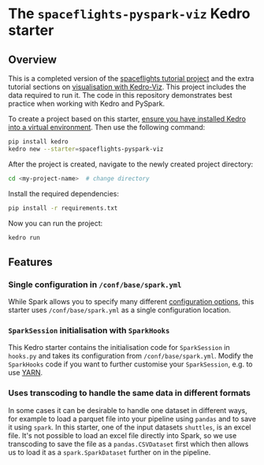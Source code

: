 # The `spaceflights-pyspark-viz` Kedro starter

## Overview

This is a completed version of the [spaceflights tutorial project](https://docs.kedro.org/en/stable/tutorial/spaceflights_tutorial.html) and the extra tutorial sections on [visualisation with Kedro-Viz](https://docs.kedro.org/projects/kedro-viz/en/stable/kedro-viz_visualisation.html). This project includes the data required to run it. The code in this repository demonstrates best practice when working with Kedro and PySpark.

To create a project based on this starter, [ensure you have installed Kedro into a virtual environment](https://docs.kedro.org/en/stable/get_started/install.html). Then use the following command:

```bash
pip install kedro
kedro new --starter=spaceflights-pyspark-viz
```

After the project is created, navigate to the newly created project directory:

```bash
cd <my-project-name>  # change directory 
```

Install the required dependencies:

```bash
pip install -r requirements.txt
```

Now you can run the project:

```bash
kedro run
```

## Features

### Single configuration in `/conf/base/spark.yml`

While Spark allows you to specify many different [configuration options](https://spark.apache.org/docs/latest/configuration.html), this starter uses `/conf/base/spark.yml` as a single configuration location.

### `SparkSession` initialisation with `SparkHooks`

This Kedro starter contains the initialisation code for `SparkSession` in `hooks.py` and takes its configuration from `/conf/base/spark.yml`. Modify the `SparkHooks` code if you want to further customise your `SparkSession`, e.g. to use [YARN](https://hadoop.apache.org/docs/current/hadoop-yarn/hadoop-yarn-site/YARN.html).

### Uses transcoding to handle the same data in different formats

In some cases it can be desirable to handle one dataset in different ways, for example to load a parquet file into your pipeline using `pandas` and to save it using `spark`. In this starter, one of the input datasets `shuttles`, is an excel file. 
It's not possible to load an excel file directly into Spark, so we use transcoding to save the file as a `pandas.CSVDataset` first which then allows us to load it as a `spark.SparkDataset` further on in the pipeline.
 

